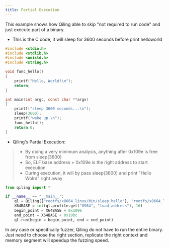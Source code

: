 ```yaml
---
title: Partial Execution
---
```


This example shows how Qiling able to skip "not required to run code" and just execute part of a binary.

- This is the C code, it will sleep for 3600 seconds before print helloworld
```c
#include <stdio.h>
#include <stdlib.h>
#include <unistd.h>
#include <string.h>

void func_hello()
{
    printf("Hello, World!\n");
    return;
}

int main(int argc, const char **argv)
{
    printf("sleep 3600 seconds...\n");
    sleep(3600);
    printf("wake up.\n");
    func_hello();
    return 0;
}
```
- Qiling's Partial Execution:
> - By doing a very minimum analysis, anything after 0x109e is free from sleep(3600)
> - So, ELF base address +  0x109e is the right address to start execution
> - During execution, it will by pass sleep(3600) and print "Hello Wolrd" right away
```python
from qiling import *

if __name__ == "__main__":
    ql = Qiling(["rootfs/x8664_linux/bin/sleep_hello"], "rootfs/x8664_linux" , output= "default")
    X64BASE = int(ql.profile.get("OS64", "load_address"), 16)
    begin_point = X64BASE + 0x109e
    end_point = X64BASE + 0x10bc
    ql.run(begin = begin_point, end = end_point)
```

In any case or specifically fuzzer, Qiling do not have to run the entire binary. Just need to choose the right section, replicate the right context and memory segment will speedup the fuzzing speed.